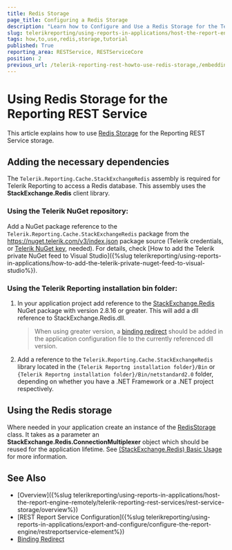 ```yaml
---
title: Redis Storage
page_title: Configuring a Redis Storage
description: "Learn how to Configure and Use a Redis Storage for the Telerik Reporting REST Service in this step-by-step Tutorial."
slug: telerikreporting/using-reports-in-applications/host-the-report-engine-remotely/telerik-reporting-rest-services/rest-service-storage/how-to-use-redis-storage
tags: how,to,use,redis,storage,tutorial
published: True
reporting_area: RESTService, RESTServiceCore
position: 2
previous_url: /telerik-reporting-rest-howto-use-redis-storage,/embedding-reports/host-the-report-engine-remotely/telerik-reporting-rest-services/rest-service-storage/how-to-use-redis-storage
---
```


# Using Redis Storage for the Reporting REST Service

This article explains how to use [Redis Storage](https://redis.io/) for the Reporting REST Service storage.

## Adding the necessary dependencies

The `Telerik.Reporting.Cache.StackExchangeRedis` assembly is required for Telerik Reporting to access a Redis database. This assembly uses the __StackExchange.Redis__ client library.

### Using the Telerik NuGet repository:

Add a NuGet package reference to the `Telerik.Reporting.Cache.StackExchangeRedis` package from the https://nuget.telerik.com/v3/index.json package source (Telerik credentials, or [Telerik NuGet key](https://www.telerik.com/blogs/announcing-nuget-keys), needed). For details, check [How to add the Telerik private NuGet feed to Visual Studio]({%slug telerikreporting/using-reports-in-applications/how-to-add-the-telerik-private-nuget-feed-to-visual-studio%}).

### Using the Telerik Reporting installation bin folder:

1. In your application project add reference to the [StackExchange.Redis](https://www.nuget.org/packages/StackExchange.Redis) NuGet package with version 2.8.16 or greater. This will add a dll reference to StackExchange.Redis.dll.

	>When using greater version, a [binding redirect](https://learn.microsoft.com/en-us/dotnet/framework/configure-apps/file-schema/runtime/bindingredirect-element) should be added in the application configuration file to the currently referenced dll version.

1. Add а reference to the `Telerik.Reporting.Cache.StackExchangeRedis` library located in the `{Telerik Reportng installation folder}/Bin` or `{Telerik Reportng installation folder}/Bin/netstandard2.0` folder, depending on whether you have a .NET Framework or a .NET project respectively.

## Using the Redis storage

Where needed in your application create an instance of the [RedisStorage](/reporting/api/Telerik.Reporting.Cache.StackExchangeRedis.RedisStorage) class. It takes as a parameter an __StackExchange.Redis.ConnectionMultiplexer__ object which should be reused for the application lifetime. See [(StackExchange.Redis) Basic Usage](https://github.com/StackExchange/StackExchange.Redis/blob/master/docs/Basics.md) for more information.

## See Also

* [Overview]({%slug telerikreporting/using-reports-in-applications/host-the-report-engine-remotely/telerik-reporting-rest-services/rest-service-storage/overview%})
* [REST Report Service Configuration]({%slug telerikreporting/using-reports-in-applications/export-and-configure/configure-the-report-engine/restreportservice-element%})
* [Binding Redirect](https://learn.microsoft.com/en-us/dotnet/framework/configure-apps/file-schema/runtime/bindingredirect-element)
